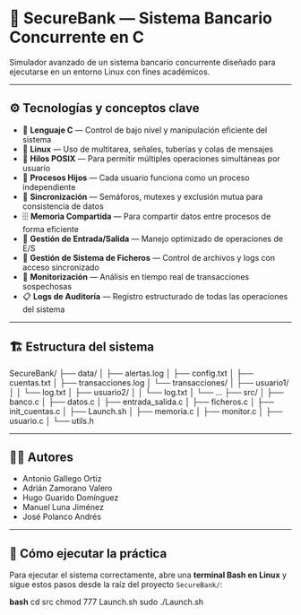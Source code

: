 # 🏦 SecureBank — Sistema Bancario Concurrente en C

Simulador avanzado de un sistema bancario concurrente diseñado para ejecutarse en un entorno Linux con fines académicos.

---

## ⚙️ Tecnologías y conceptos clave

- 🧠 **Lenguaje C** — Control de bajo nivel y manipulación eficiente del sistema  
- 🐧 **Linux** — Uso de multitarea, señales, tuberías y colas de mensajes  
- 🧵 **Hilos POSIX** — Para permitir múltiples operaciones simultáneas por usuario  
- 👥 **Procesos Hijos** — Cada usuario funciona como un proceso independiente  
- 🔐 **Sincronización** — Semáforos, mutexes y exclusión mutua para consistencia de datos  
- 🗄️ **Memoria Compartida** — Para compartir datos entre procesos de forma eficiente  
- 🔄 **Gestión de Entrada/Salida** — Manejo optimizado de operaciones de E/S  
- 📂 **Gestión de Sistema de Ficheros** — Control de archivos y logs con acceso sincronizado  
- 🚨 **Monitorización** — Análisis en tiempo real de transacciones sospechosas  
- 📋 **Logs de Auditoría** — Registro estructurado de todas las operaciones del sistema  

---

## 🏗️ Estructura del sistema

SecureBank/
├── data/
│   ├── alertas.log
│   ├── config.txt
│   ├── cuentas.txt
│   ├── transacciones.log
│   └── transacciones/
│       ├── usuario1/
│       │   └── log.txt
│       ├── usuario2/
│       │   └── log.txt
│       └── ...
├── src/
│   ├── banco.c
│   ├── datos.c
│   ├── entrada_salida.c
│   ├── ficheros.c
│   ├── init_cuentas.c
│   ├── Launch.sh
│   ├── memoria.c
│   ├── monitor.c
│   ├── usuario.c
│   └── utils.h

---

## 👨‍💻 Autores

- Antonio Gallego Ortiz
- Adrián Zamorano Valero
- Hugo Guarido Domínguez
- Manuel Luna Jiménez
- José Polanco Andrés

---

## 🚀 Cómo ejecutar la práctica

Para ejecutar el sistema correctamente, abre una **terminal Bash en Linux** y sigue estos pasos desde la raíz del proyecto `SecureBank/`:

**bash**
cd src
chmod 777 Launch.sh
sudo ./Launch.sh